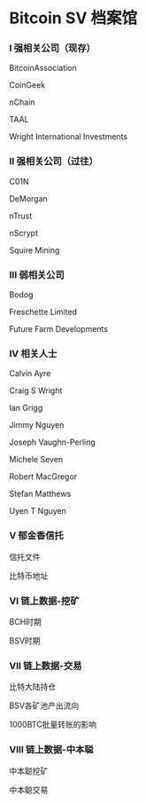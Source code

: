 # Bitcoin SV 档案馆

### I 强相关公司（现存）

BitcoinAssociation

CoinGeek

nChain

TAAL

Wright International Investments

### II 强相关公司（过往）

C01N

DeMorgan

nTrust

nScrypt

Squire Mining

### III 弱相关公司

Bodog

Freschette Limited

Future Farm Developments

### IV 相关人士

Calvin Ayre

Craig S Wright

Ian Grigg

Jimmy Nguyen

Joseph Vaughn-Perling

Michele Seven

Robert MacGregor

Stefan Matthews

Uyen T Nguyen

### V 郁金香信托

信托文件

比特币地址

### VI 链上数据-挖矿

BCH时期

BSV时期

### VII 链上数据-交易

比特大陆持仓

BSV各矿池产出流向

1000BTC批量转账的影响

### VIII 链上数据-中本聪

中本聪挖矿

中本聪交易
